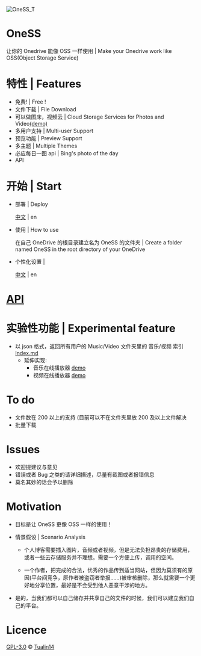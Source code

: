 ![OneSS_T](https://oness.dzaaaaaa.com/OneSS_T.svg)

# OneSS

让你的 Onedrive 能像 OSS 一样使用 | Make your Onedrive work like OSS(Object Storage Service)

# 特性 | Features

- 免费! | Free !
- 文件下载 | File Download
- 可以做图床，视频云 | Cloud Storage Services for Photos and Video[(demo)](https://www.dzaaaaaa.com/blog/LSW/OneSS)
- 多用户支持 | Multi-user Support
- 预览功能 | Preview Support
- 多主题 | Multiple Themes
- 必应每日一图 api | Bing's photo of the day
- API

# 开始 | Start

- 部署 | Deploy

  [中文](./doc/zh/deploy_zh.md) | en

- 使用 | How to use

  在自己 OneDrive 的根目录建立名为 OneSS 的文件夹 | Create a folder named OneSS in the root directory of your OneDrive

- 个性化设置 |

  [中文](./doc/zh/PersonaliseDefinition_zh.md) | en

# [API](./doc/adv/api/api.md)

# 实验性功能 | Experimental feature

- 以 json 格式，返回所有用户的 Music/Video 文件夹里的 音乐/视频 索引
  [Index.md](./doc/adv/Index.md)
  - 延伸实现:
    - 音乐在线播放器 [demo](https://oness.dzaaaaaa.com/exp/demo/music)
    - 视频在线播放器 [demo](https://oness.dzaaaaaa.com/exp/demo/video)

# To do

- 文件数在 200 以上的支持 (目前可以不在文件夹里放 200 及以上文件解决
- 批量下载

# Issues

- 欢迎提建议与意见
- 错误或者 Bug 之类的请详细描述，尽量有截图或者报错信息
- 莫名其妙的话会予以删除

# Motivation

- 目标是让 OneSS 更像 OSS 一样的使用！

- 情景假设 | Scenario Analysis

  - 个人博客需要插入图片，音频或者视频，但是无法负担昂贵的存储费用，或者一些云存储服务并不理想。需要一个方便上传，调用的空间。

  - 一个作者，把完成的合法，优秀的作品传到适当网站，但因为莫须有的原因(平台间竞争，原作者被盗窃者举报......)被审核删除，那么就需要一个更好地分享位置，最好是不会受到他人恶意干涉的地方。

- 是的，当我们都可以自己储存并共享自己的文件的时候，我们可以建立我们自己的平台。

# Licence

[GPL-3.0](LICENSE) © [Tualin14](https://github.com/Tualin14)
